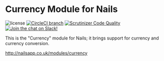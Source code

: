 # Currency Module for Nails

![license](https://img.shields.io/badge/license-MIT-green.svg)
[![CircleCI branch](https://img.shields.io/circleci/project/github/nails/module-currency.svg)](https://circleci.com/gh/nails/module-currency)
[![Scrutinizer Code Quality](https://scrutinizer-ci.com/g/nails/module-currency/badges/quality-score.png)](https://scrutinizer-ci.com/g/nails/module-currency)
[![Join the chat on Slack!](https://now-examples-slackin-rayibnpwqe.now.sh/badge.svg)](https://nails-app.slack.com/shared_invite/MTg1NDcyNjI0ODcxLTE0OTUwMzA1NTYtYTZhZjc5YjExMQ)

This is the "Currency" module for Nails; it brings support for currency and currency conversion.

http://nailsapp.co.uk/modules/currency
